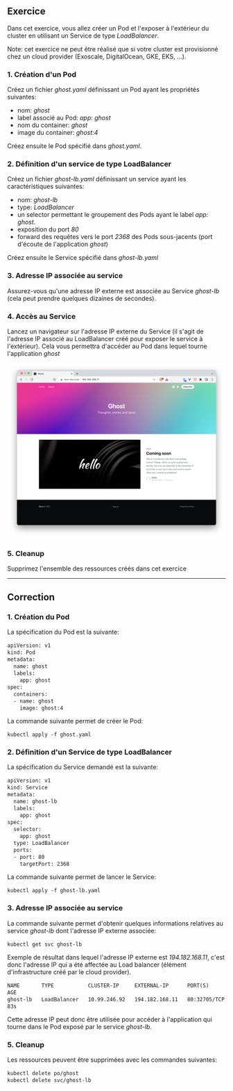 ## Exercice

Dans cet exercice, vous allez créer un Pod et l'exposer à l'extérieur du cluster en utilisant un Service de type *LoadBalancer*.

Note: cet exercice ne peut être réalisé que si votre cluster est provisionné chez un cloud provider (Exoscale, DigitalOcean, GKE, EKS, ...).

### 1. Création d'un Pod

Créez un fichier *ghost.yaml* définissant un Pod ayant les propriétés suivantes:
- nom: *ghost*
- label associé au Pod: *app: ghost*
- nom du container: *ghost*
- image du container: *ghost:4*

Créez ensuite le Pod spécifié dans *ghost.yaml*.

### 2. Définition d'un service de type LoadBalancer

Créez un fichier *ghost-lb.yaml* définissant un service ayant les caractéristiques suivantes:
- nom: *ghost-lb*
- type: *LoadBalancer*
- un selector permettant le groupement des Pods ayant le label *app: ghost*.
- exposition du port *80*
- forward des requêtes vers le port *2368* des Pods sous-jacents (port d'écoute de l'application *ghost*)

Créez ensuite le Service spécifié dans *ghost-lb.yaml*

### 3. Adresse IP associée au service

Assurez-vous qu'une adresse IP externe est associée au Service *ghost-lb* (cela peut prendre quelques dizaines de secondes).

### 4. Accès au Service

Lancez un navigateur sur l'adresse IP externe du Service (il s'agit de l'adresse IP associé au LoadBalancer créé pour exposer le service à l'extérieur). Cela vous permettra d'accéder au Pod dans lequel tourne l'application *ghost*

![Service LoadBalancer](./images/service_LoadBalancer.png)

### 5. Cleanup

Supprimez l'ensemble des ressources créés dans cet exercice

---

## Correction

### 1. Création du Pod

La spécification du Pod est la suivante:

```
apiVersion: v1
kind: Pod
metadata:
  name: ghost
  labels:
    app: ghost
spec:
  containers:
  - name: ghost
    image: ghost:4
```

La commande suivante permet de créer le Pod:

```
kubectl apply -f ghost.yaml
```

### 2. Définition d'un Service de type LoadBalancer

La spécification du Service demandé est la suivante:

```
apiVersion: v1
kind: Service
metadata:
  name: ghost-lb
  labels:
    app: ghost
spec:
  selector:
    app: ghost
  type: LoadBalancer
  ports:
  - port: 80
    targetPort: 2368
```

La commande suivante permet de lancer le Service:

```
kubectl apply -f ghost-lb.yaml
```

### 3. Adresse IP associée au service

La commande suivante permet d'obtenir quelques informations relatives au service *ghost-lb* dont l'adresse IP externe associée:

```
kubectl get svc ghost-lb
```

Exemple de résultat dans lequel l'adresse IP externe est *194.182.168.11*, c'est donc l'adresse IP qui a été affectée au Load balancer (élément d'infrastructure créé par le cloud provider).

```
NAME       TYPE           CLUSTER-IP     EXTERNAL-IP      PORT(S)        AGE
ghost-lb   LoadBalancer   10.99.246.92   194.182.168.11   80:32705/TCP   83s
```

Cette adresse IP peut donc être utilisée pour accéder à l'application qui tourne dans le Pod exposé par le service *ghost-lb*.

### 5. Cleanup

Les ressources peuvent être supprimées avec les commandes suivantes:

```
kubectl delete po/ghost
kubectl delete svc/ghost-lb
```
